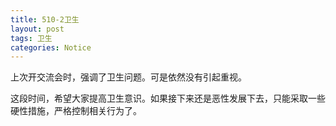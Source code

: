```yaml
---
title: 510-2卫生
layout: post
tags: 卫生
categories: Notice
---
```

上次开交流会时，强调了卫生问题。可是依然没有引起重视。

这段时间，希望大家提高卫生意识。如果接下来还是恶性发展下去，只能采取一些硬性措施，严格控制相关行为了。